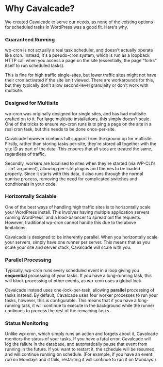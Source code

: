 # Why Cavalcade?

We created Cavalcade to serve our needs, as none of the existing options for scheduled tasks in WordPress was a good fit. Here's why.

### Guaranteed Running

wp-cron is not actually a real task scheduler, and doesn't actually operate like cron. Instead, it's a pseudo-cron system, which is run as a loopback HTTP call when you access a page on the site (essentially, the page "forks" itself to run scheduled tasks).

This is fine for high traffic single-sites, but lower traffic sites might not have their cron activated if the site isn't viewed. There are workarounds for this, but they typically don't allow second-level granulaity or don't work with multisite.

### Designed for Multisite

wp-cron was originally designed for single sites, and has had multisite grafted on to it. For large multisite installations, this simply doesn't scale. One of the tricks to ensure wp-cron runs is to ping a page on the site in a real cron task, but this needs to be done once-per-site.

Cavalcade however contains full support from the ground up for multisite. Firstly, rather than storing tasks per-site, they're stored all together with the site ID as part of the data. This ensures that all sites are treated the same, regardless of traffic.

Secondly, workers are localised to sites when they're started (via WP-CLI's `--url` argument), allowing per-site plugins and themes to be loaded properly. Since it starts with this data, it also runs through the normal sunrise process, removing the need for complicated switches and conditionals in your code.

### Horizontally Scalable

One of the best ways of handling high traffic sites is to horizontally scale your WordPress install. This involves having multiple application servers running WordPress, and a load-balancer to spread out the requests. However, traditional wp-cron cannot handle this due to the above limitations.

Cavalcade is designed to be inherently parallel. When you horizontally scale your servers, simply have one runner per server. This means that as you scale your site and server stack, Cavalcade will scale with you.

### Parallel Processing

Typically, wp-cron runs every scheduled event in a loop giving you **sequential** processing of your tasks. If you have a long-running task, this will block processing of other events, as wp-cron uses a global lock.

Cavalcade instead uses one-lock-per-task, allowing **parallel** processing of tasks instead. By default, Cavalcade uses four worker processes to run your tasks, however, this is configurable. This means that if you have a long-running task, it will continue to execute in the background while the runner continues to process the rest of the remaining tasks.

### Status Monitoring

Unlike wp-cron, which simply runs an action and forgets about it, Cavalcade monitors the status of your tasks. If you have a fatal error, Cavalcade will log the failure in the database, and automatically pause that event from running in the future. If you want to restart it, the schedule will be resumed, and will continue running on schedule. (For example, if you have an event run on Mondays and it fails, restarting it will continue to run it on Mondays.)
